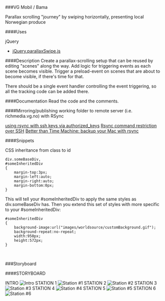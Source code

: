 ###VG Mobil / Bama

Parallax scrolling "journey" by swiping horizontally, presenting local Norwegian produce





####Uses

jQuery
- [jQuery.parallaxSwipe.js](http://torontographic.wordpress.com/2012/08/11/so-you-want-parallax-scrolling-in-ios-ipad-and-ipod/)



####Description
Create a parallax-scrolling setup that can be reused by editing "scenes" along the way.
Add logic for triggering events as each scene becomes visible. 
Trigger a preload-event on scenes that are about to become visible, if there's time for that.

There should be a single event handler controlling the event triggering, so all the tracking code can be added there.


####Documentation
Read the code and the comments.


####Mirroring/publishing working folder to remote server (i.e. richmedia.vg.no) with RSync

[using rsync with ssh keys via authorized_keys](http://ramblings.narrabilis.com/using-rsync-with-ssh) 
[Rsync command restriction over SSH](http://en.positon.org/post/Rsync-command-restriction-over-SSH#pr) 
[Better than Time Machine: backup your Mac with rsync](http://www.haykranen.nl/2008/05/05/rsync/) 



####Snippets

CSS inheritance from class to id

    div.someBaseDiv,
    #someInheritedDiv
    {
        margin-top:3px;
        margin-left:auto;
        margin-right:auto;
        margin-bottom:0px;
    } 

This will tell your #someInheritedDiv to apply the same styles as div.someBaseDiv has. Then you extend this set of styles with more specific to your #someInheritedDiv:

    #someInheritedDiv
    {
        background-image:url("images/worldsource/customBackground.gif");
        background-repeat:no-repeat;
        width:950px;
        height:572px;
    } 

  ​

###Storyboard


####STORYBOARD

INTRO
![Intro](http://www.kromaviews.no/dev/games/bama/assets/img/storyboard/bilreise_intro.jpg)
STATION 1 
![Station #1](http://www.kromaviews.no/dev/games/bama/assets/img/storyboard/bilreise_station1.jpg)
STATION 2 
![Station #2](http://www.kromaviews.no/dev/games/bama/assets/img/storyboard/bilreise_station2.jpg)
STATION 3 
![Station #3](http://www.kromaviews.no/dev/games/bama/assets/img/storyboard/bilreise_station3.jpg)
STATION 4 
![Station #4](http://www.kromaviews.no/dev/games/bama/assets/img/storyboard/bilreise_station4.jpg)
STATION 5 
![Station #5](http://www.kromaviews.no/dev/games/bama/assets/img/storyboard/bilreise_station5.jpg)
STATION 6 
![Station #6](http://www.kromaviews.no/dev/games/bama/assets/img/storyboard/bilreise_station6.jpg)
